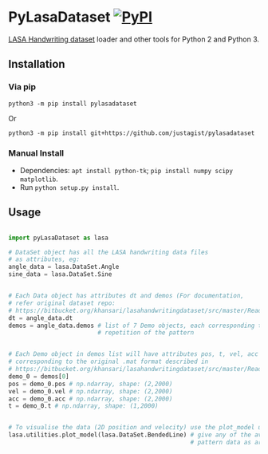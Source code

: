 # PyLasaDataset [![PyPI](https://img.shields.io/pypi/v/pylasadataset?color=blue)](https://pypi.org/project/pylasadataset/)

[LASA Handwriting dataset](https://bitbucket.org/khansari/lasahandwritingdataset) loader and other tools for Python 2 and Python 3.

## Installation

### Via pip

`python3 -m pip install pylasadataset`

Or 

`python3 -m pip install git+https://github.com/justagist/pylasadataset`


### Manual Install

- Dependencies: `apt install python-tk`; `pip install numpy scipy matplotlib`.
- Run `python setup.py install`.

## Usage

```python

import pyLasaDataset as lasa

# DataSet object has all the LASA handwriting data files 
# as attributes, eg:
angle_data = lasa.DataSet.Angle
sine_data = lasa.DataSet.Sine


# Each Data object has attributes dt and demos (For documentation, 
# refer original dataset repo: 
# https://bitbucket.org/khansari/lasahandwritingdataset/src/master/Readme.txt)
dt = angle_data.dt
demos = angle_data.demos # list of 7 Demo objects, each corresponding to a 
                         # repetition of the pattern


# Each Demo object in demos list will have attributes pos, t, vel, acc 
# corresponding to the original .mat format described in 
# https://bitbucket.org/khansari/lasahandwritingdataset/src/master/Readme.txt
demo_0 = demos[0]
pos = demo_0.pos # np.ndarray, shape: (2,2000)
vel = demo_0.vel # np.ndarray, shape: (2,2000) 
acc = demo_0.acc # np.ndarray, shape: (2,2000)
t = demo_0.t # np.ndarray, shape: (1,2000)


# To visualise the data (2D position and velocity) use the plot_model utility
lasa.utilities.plot_model(lasa.DataSet.BendedLine) # give any of the available 
                                                   # pattern data as argument

```
